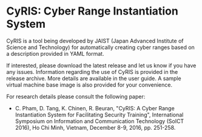 # CyRIS: Cyber Range Instantiation System

CyRIS is a tool being developed by JAIST (Japan Advanced Institute of Science and Technology) for automatically creating cyber ranges based on a description provided in YAML format.

If interested, please download the latest release and let us know if you have any issues. Information regarding the use of CyRIS is provided in the release archive. More details are available in the user guide. A sample virtual machine base image is also provided for your convenience.

For research details please consult the following paper:
* C. Pham, D. Tang, K. Chinen, R. Beuran, "CyRIS: A Cyber Range Instantiation System for Facilitating Security Training", International Symposium on Information and Communication Technology (SoICT 2016), Ho Chi Minh, Vietnam, December 8-9, 2016, pp. 251-258.
